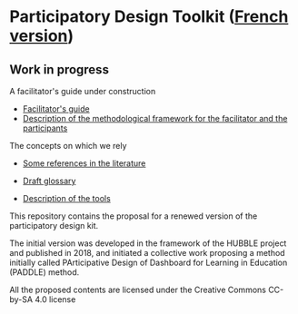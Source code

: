 # Participatory Design Toolkit  ([French version](../))

## Work in progress

A facilitator's guide under construction
* [Facilitator's guide](guideAnimateur/indexGA.html)
* [Description of the methodological framework for the facilitator and the participants](guideAnimateur/cadreMethodo.html)

The concepts on which we rely
* [Some references in the literature](presentation/)
* [Draft glossary](presentation/glossaire.md)

 * [Description of the tools](outil/outils.md)

This repository contains the proposal for a renewed version of the participatory design kit.

The initial version was developed in the framework of the HUBBLE project and published in 2018, and initiated a collective work proposing a method initially called PArticipative Design of Dashboard for Learning in Education (PADDLE) method.

All the proposed contents are licensed under the Creative Commons CC-by-SA 4.0 license

